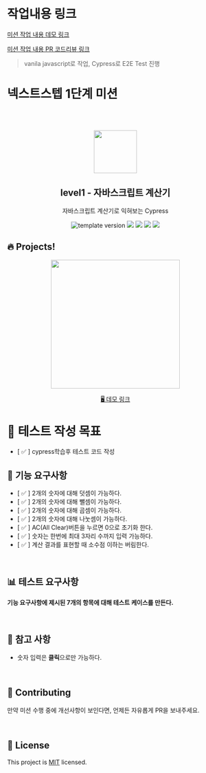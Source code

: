 # 작업내용 링크
[미션 작업 내용 데모 링크](https://wondonghwi.github.io/nextstep-js-calculator/) 

[미션 작업 내용 PR 코드리뷰 링크](https://github.com/next-step/js-calculator/pull/123)

> vanila javascript로 작업, Cypress로 E2E Test 진행

# 넥스트스텝 1단계 미션

<br/>
<br/>

<p align="middle" >
  <img width="100px;" src="src/images/calculator_icon.png"/>
</p>
<h2 align="middle">level1 - 자바스크립트 계산기</h2>
<p align="middle">자바스크립트 계산기로 익혀보는 Cypress</p>
<p align="middle">
  <img src="https://img.shields.io/badge/version-1.0.0-blue?style=flat-square" alt="template version"/>
  <img src="https://img.shields.io/badge/language-html-red.svg?style=flat-square"/>
  <img src="https://img.shields.io/badge/language-css-blue.svg?style=flat-square"/>
  <img src="https://img.shields.io/badge/language-js-yellow.svg?style=flat-square"/>
  <img src="https://img.shields.io/badge/license-MIT-brightgreen.svg?style=flat-square"/>
</p>

## 🔥 Projects!
<p align="middle">
  <img width="300" src="src/images/calculator_ui.png">
</p>

<p align="middle">
  <a href="https://next-step.github.io/js-calculator/">🖥️ 데모 링크</a>
</p>

# 🎯 테스트 작성 목표
- [ ✅ ] cypress학습후 테스트 코드 작성

## 🎯 기능 요구사항

- [ ✅ ] 2개의 숫자에 대해 덧셈이 가능하다.
- [ ✅ ] 2개의 숫자에 대해 뺄셈이 가능하다.
- [ ✅ ] 2개의 숫자에 대해 곱셈이 가능하다.
- [ ✅ ] 2개의 숫자에 대해 나눗셈이 가능하다.
- [ ✅ ] AC(All Clear)버튼을 누르면 0으로 초기화 한다.
- [ ✅ ] 숫자는 한번에 최대 3자리 수까지 입력 가능하다.
- [ ✅ ] 계산 결과를 표현할 때 소수점 이하는 버림한다.

<br/>

## 📊 테스트 요구사항

**기능 요구사항에 제시된 7개의 항목에 대해 테스트 케이스를 만든다.**

<br/>

## 📄 참고 사항
* 숫자 입력은 **클릭**으로만 가능하다.

<br/>

## 👏 Contributing
만약 미션 수행 중에 개선사항이 보인다면, 언제든 자유롭게 PR을 보내주세요. 

<br/>

## 📝 License
This project is [MIT](https://github.com/next-step/js-calculator/blob/master/LICENSE) licensed.
